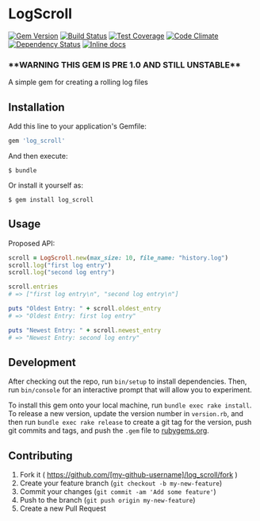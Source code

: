 # LogScroll

[![Gem Version](https://badge.fury.io/rb/log_scroll.svg)](http://badge.fury.io/rb/log_scroll) [![Build Status](https://travis-ci.org/davidbegin/log_scroll.svg?branch=master)](https://travis-ci.org/davidbegin/log_scroll) [![Test Coverage](https://codeclimate.com/github/davidbegin/log_scroll/badges/coverage.svg)](https://codeclimate.com/github/davidbegin/log_scroll/coverage) [![Code Climate](https://codeclimate.com/github/davidbegin/log_scroll/badges/gpa.svg)](https://codeclimate.com/github/davidbegin/log_scroll) [![Dependency Status](https://gemnasium.com/presidentJFK/log_scroll.svg)](https://gemnasium.com/presidentJFK/log_scroll) [![Inline docs](http://inch-ci.org/github/presidentJFK/log_scroll.svg?branch=master)](http://inch-ci.org/github/presidentJFK/log_scroll)

### \*\*WARNING THIS GEM IS PRE 1.0 AND STILL UNSTABLE\*\*

A simple gem for creating a rolling log files

## Installation

Add this line to your application's Gemfile:

```ruby
gem 'log_scroll'
```

And then execute:

    $ bundle

Or install it yourself as:

    $ gem install log_scroll

## Usage

Proposed API:

```ruby
scroll = LogScroll.new(max_size: 10, file_name: "history.log")
scroll.log("first log entry")
scroll.log("second log entry")

scroll.entries
# => ["first log entry\n", "second log entry\n"]

puts "Oldest Entry: " + scroll.oldest_entry
# => "Oldest Entry: first log entry"

puts "Newest Entry: " + scroll.newest_entry
# => "Newest Entry: second log entry"
```

## Development

After checking out the repo, run `bin/setup` to install dependencies. Then, run `bin/console` for an interactive prompt that will allow you to experiment.

To install this gem onto your local machine, run `bundle exec rake install`. To release a new version, update the version number in `version.rb`, and then run `bundle exec rake release` to create a git tag for the version, push git commits and tags, and push the `.gem` file to [rubygems.org](https://rubygems.org).

## Contributing

1. Fork it ( https://github.com/[my-github-username]/log_scroll/fork )
2. Create your feature branch (`git checkout -b my-new-feature`)
3. Commit your changes (`git commit -am 'Add some feature'`)
4. Push to the branch (`git push origin my-new-feature`)
5. Create a new Pull Request
